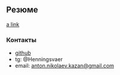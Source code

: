 ## Резюме
[a link]([https://github.com/user/repo/blob/branch/other_file.md]https://github.com/AntonNikolaevmyname/about-me/blob/gh-pages/Резюме%20.NET%20Николаев%20Антон.pdf)


### Контакты
* [github](https://github.com/AntonNikolaevmyname)
* tg: @Henningsvaer
* email: anton.nikolaev.kazan@gmail.com
